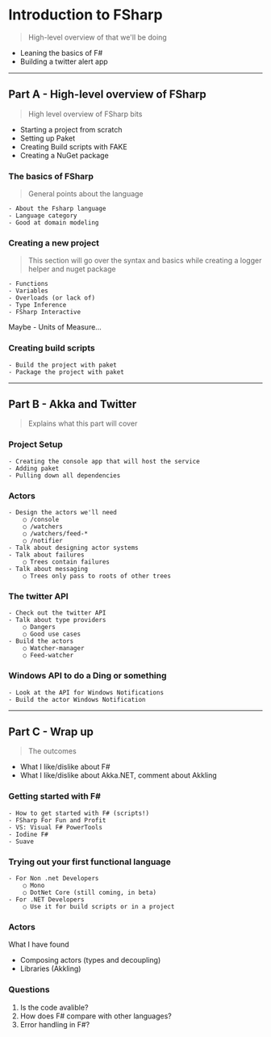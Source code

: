 # Introduction to FSharp

> High-level overview of that we'll be doing

 - Leaning the basics of F#
 - Building a twitter alert app

-----------------------------

## Part A - High-level overview of FSharp

> High level overview of FSharp bits

 - Starting a project from scratch
 - Setting up Paket
 - Creating Build scripts with FAKE
 - Creating a NuGet package

### The basics of FSharp

> General points about the language

	- About the Fsharp language
	- Language category
	- Good at domain modeling

### Creating a new project

> This section will go over the syntax and basics while creating a logger helper and nuget package

	- Functions
	- Variables
	- Overloads (or lack of)
	- Type Inference
	- FSharp Interactive

Maybe - Units of Measure…

### Creating build scripts

	- Build the project with paket
	- Package the project with paket

-------------------------------

## Part B - Akka and Twitter

> Explains what this part will cover

### Project Setup

	- Creating the console app that will host the service
	- Adding paket
	- Pulling down all dependencies

### Actors

	- Design the actors we'll need
		○ /console
		○ /watchers
		○ /watchers/feed-*
		○ /notifier
	- Talk about designing actor systems
	- Talk about failures 
		○ Trees contain failures
	- Talk about messaging
		○ Trees only pass to roots of other trees

### The twitter API

	- Check out the twitter API
	- Talk about type providers
		○ Dangers
		○ Good use cases
	- Build the actors
		○ Watcher-manager
		○ Feed-watcher

### Windows API to do a Ding or something

	- Look at the API for Windows Notifications
	- Build the actor Windows Notification

------------------------------

## Part C - Wrap up

> The outcomes

- What I like/dislike about F#
- What I like/dislike about Akka.NET, comment about Akkling

### Getting started with F#

	- How to get started with F# (scripts!)
	- FSharp For Fun and Profit
	- VS: Visual F# PowerTools
	- Iodine F#
	- Suave

### Trying out your first functional language

	- For Non .net Developers
		○ Mono
		○ DotNet Core (still coming, in beta)
	- For .NET Developers
		○ Use it for build scripts or in a project
	
### Actors

What I have found
- Composing actors (types and decoupling)
- Libraries (Akkling)

### Questions

1. Is the code avalible?
2. How does F# compare with other languages?
3. Error handling in F#?